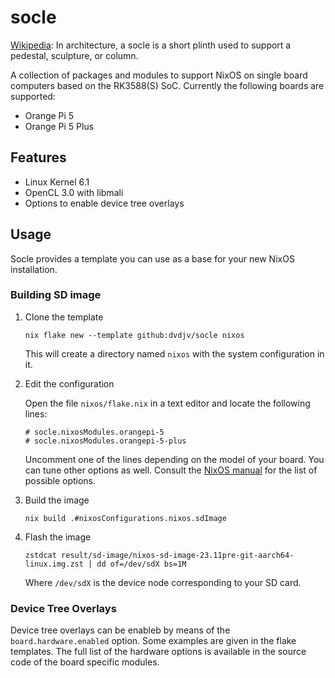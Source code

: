 # socle
[Wikipedia](https://en.wikipedia.org/wiki/Socle_(architecture)): In architecture, a socle is a short plinth used to support a pedestal, sculpture, or column.

A collection of packages and modules to support NixOS on single board computers based on the RK3588(S) SoC. Currently the following boards are supported:
* Orange Pi 5
* Orange Pi 5 Plus

## Features
* Linux Kernel 6.1
* OpenCL 3.0 with libmali
* Options to enable device tree overlays

## Usage
Socle provides a template you can use as a base for your new NixOS installation.

### Building SD image
1. Clone the template
   ```
   nix flake new --template github:dvdjv/socle nixos
   ```
   This will create a directory named `nixos` with the system configuration in it.
2. Edit the configuration

   Open the file `nixos/flake.nix` in a text editor and locate the following lines:
   ```
   # socle.nixosModules.orangepi-5
   # socle.nixosModules.orangepi-5-plus
   ```
   Uncomment one of the lines depending on the model of your board. You can tune other options as well. Consult the [NixOS manual](https://nixos.org/manual/nixos/stable/options) for the list of possible options.
4. Build the image
   ```
   nix build .#nixosConfigurations.nixos.sdImage
   ```
5. Flash the image
   ```
   zstdcat result/sd-image/nixos-sd-image-23.11pre-git-aarch64-linux.img.zst | dd of=/dev/sdX bs=1M
   ```
   Where `/dev/sdX` is the device node corresponding to your SD card.

### Device Tree Overlays
Device tree overlays can be enableb by means of the `board.hardware.enabled` option. Some examples are given in the flake templates. The full list of the hardware options is available in the source code of the board specific modules.
